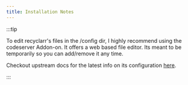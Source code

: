 ```yaml
---
title: Installation Notes
---
```


:::tip

To edit recyclarr's files in the /config dir, I highly recommend using the codeserver Addon-on. It offers a web based file editor. Its meant to be temporarily so you can add/remove it any time.

Checkout upstream docs for the latest info on its configuration [here](https://recyclarr.dev/wiki/cli/main/).

:::
